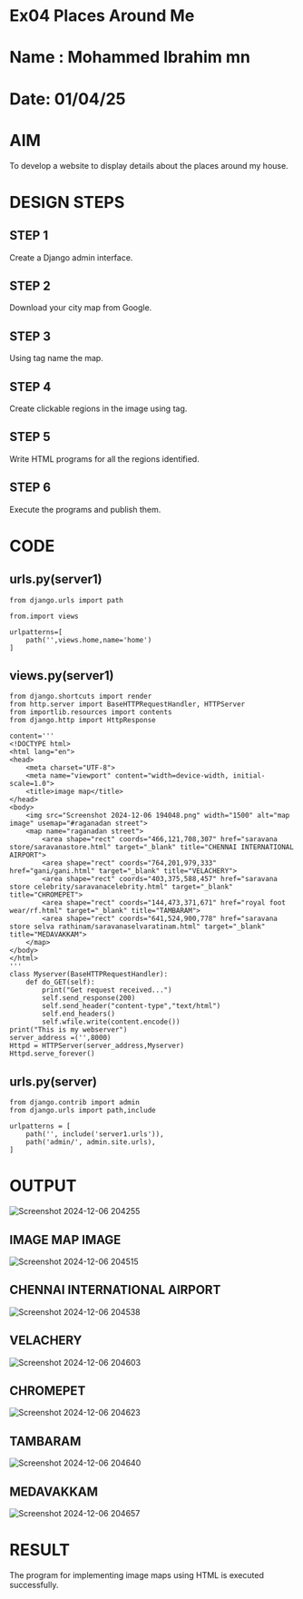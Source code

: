 # Ex04 Places Around Me
# Name : Mohammed Ibrahim mn
# Date: 01/04/25
# AIM
To develop a website to display details about the places around my house.

# DESIGN STEPS
## STEP 1
Create a Django admin interface.

## STEP 2
Download your city map from Google.

## STEP 3
Using <map> tag name the map.

## STEP 4
Create clickable regions in the image using <area> tag.

## STEP 5
Write HTML programs for all the regions identified.

## STEP 6
Execute the programs and publish them.

# CODE
## urls.py(server1)
~~~
from django.urls import path  

from.import views  

urlpatterns=[  
    path('',views.home,name='home')  
]
~~~
## views.py(server1)  
~~~ 
from django.shortcuts import render
from http.server import BaseHTTPRequestHandler, HTTPServer
from importlib.resources import contents
from django.http import HttpResponse

content='''
<!DOCTYPE html>
<html lang="en">
<head>
    <meta charset="UTF-8">
    <meta name="viewport" content="width=device-width, initial-scale=1.0">
    <title>image map</title>
</head>
<body>
    <img src="Screenshot 2024-12-06 194048.png" width="1500" alt="map image" usemap="#raganadan street">
    <map name="raganadan street">
        <area shape="rect" coords="466,121,708,307" href="saravana store/saravanastore.html" target="_blank" title="CHENNAI INTERNATIONAL AIRPORT">
        <area shape="rect" coords="764,201,979,333" href="gani/gani.html" target="_blank" title="VELACHERY">
        <area shape="rect" coords="403,375,588,457" href="saravana store celebrity/saravanacelebrity.html" target="_blank" title="CHROMEPET">
        <area shape="rect" coords="144,473,371,671" href="royal foot wear/rf.html" target="_blank" title="TAMBARAM">
        <area shape="rect" coords="641,524,900,778" href="saravana store selva rathinam/saravanaselvaratinam.html" target="_blank" title="MEDAVAKKAM">
    </map>
</body>
</html>
'''
class Myserver(BaseHTTPRequestHandler):
    def do_GET(self):
        print("Get request received...")
        self.send_response(200)
        self.send_header("content-type","text/html")
        self.end_headers()
        self.wfile.write(content.encode())
print("This is my webserver")
server_address =('',8000)
Httpd = HTTPServer(server_address,Myserver)
Httpd.serve_forever()
~~~
## urls.py(server)
~~~
from django.contrib import admin  
from django.urls import path,include  

urlpatterns = [  
    path('', include('server1.urls')),  
    path('admin/', admin.site.urls),  
]
~~~
# OUTPUT
![Screenshot 2024-12-06 204255](https://github.com/user-attachments/assets/fd62e994-7db7-41c3-b071-006695c390ca)

## IMAGE MAP IMAGE
![Screenshot 2024-12-06 204515](https://github.com/user-attachments/assets/85c2eaab-2519-42a9-82fd-4d791ce7889b)

## CHENNAI INTERNATIONAL AIRPORT
![Screenshot 2024-12-06 204538](https://github.com/user-attachments/assets/f22126c3-a0b6-4adb-9d62-a8ca4a61061c)

## VELACHERY
![Screenshot 2024-12-06 204603](https://github.com/user-attachments/assets/8ac14c78-4fd8-4e6d-88a5-00eec07b62d4)

## CHROMEPET
![Screenshot 2024-12-06 204623](https://github.com/user-attachments/assets/47c16055-1290-4028-a163-09456d148da0)

## TAMBARAM
![Screenshot 2024-12-06 204640](https://github.com/user-attachments/assets/cda636a9-e06d-410a-9407-061edbd502d5)

## MEDAVAKKAM
![Screenshot 2024-12-06 204657](https://github.com/user-attachments/assets/5524a262-3663-4c35-a1ef-5a8aedaaf31e)


# RESULT
The program for implementing image maps using HTML is executed successfully.
